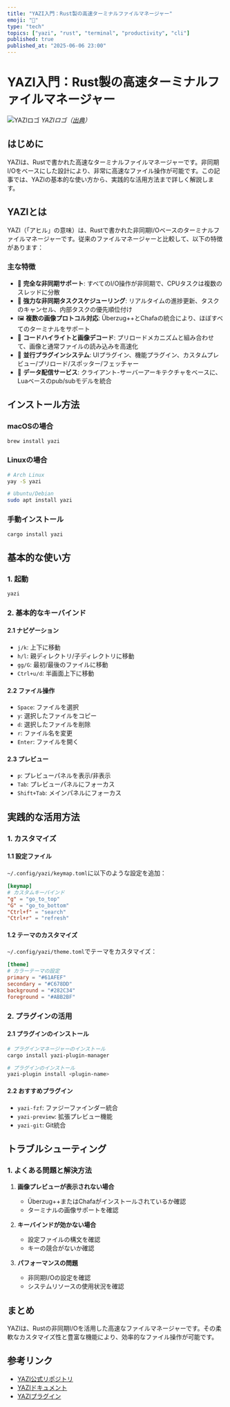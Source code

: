 ```yaml
---
title: "YAZI入門：Rust製の高速ターミナルファイルマネージャー"
emoji: "🦆"
type: "tech"
topics: ["yazi", "rust", "terminal", "productivity", "cli"]
published: true
published_at: "2025-06-06 23:00"
---
```


# YAZI入門：Rust製の高速ターミナルファイルマネージャー

![YAZIロゴ](https://raw.githubusercontent.com/sxyazi/yazi/main/assets/logo.png)
*YAZIロゴ（[出典](https://github.com/sxyazi/yazi)）*

## はじめに

YAZIは、Rustで書かれた高速なターミナルファイルマネージャーです。非同期I/Oをベースにした設計により、非常に高速なファイル操作が可能です。この記事では、YAZIの基本的な使い方から、実践的な活用方法まで詳しく解説します。

## YAZIとは

YAZI（「アヒル」の意味）は、Rustで書かれた非同期I/Oベースのターミナルファイルマネージャーです。従来のファイルマネージャーと比較して、以下の特徴があります：

### 主な特徴

- 🚀 **完全な非同期サポート**: すべてのI/O操作が非同期で、CPUタスクは複数のスレッドに分散
- 💪 **強力な非同期タスクスケジューリング**: リアルタイムの進捗更新、タスクのキャンセル、内部タスクの優先順位付け
- 🖼️ **複数の画像プロトコル対応**: Überzug++とChafaの統合により、ほぼすべてのターミナルをサポート
- 🌟 **コードハイライトと画像デコード**: プリロードメカニズムと組み合わせて、画像と通常ファイルの読み込みを高速化
- 🔌 **並行プラグインシステム**: UIプラグイン、機能プラグイン、カスタムプレビュー/プリロード/スポッター/フェッチャー
- 📡 **データ配信サービス**: クライアント-サーバーアーキテクチャをベースに、Luaベースのpub/subモデルを統合

## インストール方法

### macOSの場合
```bash
brew install yazi
```

### Linuxの場合
```bash
# Arch Linux
yay -S yazi

# Ubuntu/Debian
sudo apt install yazi
```

### 手動インストール
```bash
cargo install yazi
```

## 基本的な使い方

### 1. 起動
```bash
yazi
```

### 2. 基本的なキーバインド

#### 2.1 ナビゲーション
- `j/k`: 上下に移動
- `h/l`: 親ディレクトリ/子ディレクトリに移動
- `gg/G`: 最初/最後のファイルに移動
- `Ctrl+u/d`: 半画面上下に移動

#### 2.2 ファイル操作
- `Space`: ファイルを選択
- `y`: 選択したファイルをコピー
- `d`: 選択したファイルを削除
- `r`: ファイル名を変更
- `Enter`: ファイルを開く

#### 2.3 プレビュー
- `p`: プレビューパネルを表示/非表示
- `Tab`: プレビューパネルにフォーカス
- `Shift+Tab`: メインパネルにフォーカス

## 実践的な活用方法

### 1. カスタマイズ

#### 1.1 設定ファイル
`~/.config/yazi/keymap.toml`に以下のような設定を追加：

```toml
[keymap]
# カスタムキーバインド
"g" = "go_to_top"
"G" = "go_to_bottom"
"Ctrl+f" = "search"
"Ctrl+r" = "refresh"
```

#### 1.2 テーマのカスタマイズ
`~/.config/yazi/theme.toml`でテーマをカスタマイズ：

```toml
[theme]
# カラーテーマの設定
primary = "#61AFEF"
secondary = "#C678DD"
background = "#282C34"
foreground = "#ABB2BF"
```

### 2. プラグインの活用

#### 2.1 プラグインのインストール
```bash
# プラグインマネージャーのインストール
cargo install yazi-plugin-manager

# プラグインのインストール
yazi-plugin install <plugin-name>
```

#### 2.2 おすすめプラグイン
- `yazi-fzf`: ファジーファインダー統合
- `yazi-preview`: 拡張プレビュー機能
- `yazi-git`: Git統合

## トラブルシューティング

### 1. よくある問題と解決方法

1. **画像プレビューが表示されない場合**
   - Überzug++またはChafaがインストールされているか確認
   - ターミナルの画像サポートを確認

2. **キーバインドが効かない場合**
   - 設定ファイルの構文を確認
   - キーの競合がないか確認

3. **パフォーマンスの問題**
   - 非同期I/Oの設定を確認
   - システムリソースの使用状況を確認

## まとめ

YAZIは、Rustの非同期I/Oを活用した高速なファイルマネージャーです。その柔軟なカスタマイズ性と豊富な機能により、効率的なファイル操作が可能です。

## 参考リンク

- [YAZI公式リポジトリ](https://github.com/sxyazi/yazi)
- [YAZIドキュメント](https://yazi-rs.github.io/)
- [YAZIプラグイン](https://github.com/sxyazi/yazi-plugins) 